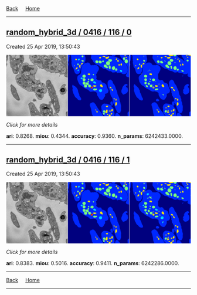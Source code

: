 
[Back](..)&nbsp;&nbsp;&nbsp;&nbsp;&nbsp;[Home](https://leapmanlab.github.io/snapshots)

---

<div class="summary"><a href="0"><h2>random_hybrid_3d / 0416 / 116 / 0</h2></a><p>Created 25 Apr 2019, 13:50:43
</p><a href="0"><img src="0/media/summary.png" align="center"></a><p>
<i>Click for more details</i>
</p></div>

**ari**: 0.8268. **miou**: 0.4344. **accuracy**: 0.9360. **n_params**: 6242433.0000. 

---

<div class="summary"><a href="1"><h2>random_hybrid_3d / 0416 / 116 / 1</h2></a><p>Created 25 Apr 2019, 13:50:43
</p><a href="1"><img src="1/media/summary.png" align="center"></a><p>
<i>Click for more details</i>
</p></div>

**ari**: 0.8383. **miou**: 0.5016. **accuracy**: 0.9411. **n_params**: 6242286.0000. 

---

[Back](..)&nbsp;&nbsp;&nbsp;&nbsp;&nbsp;[Home](https://leapmanlab.github.io/snapshots)

---